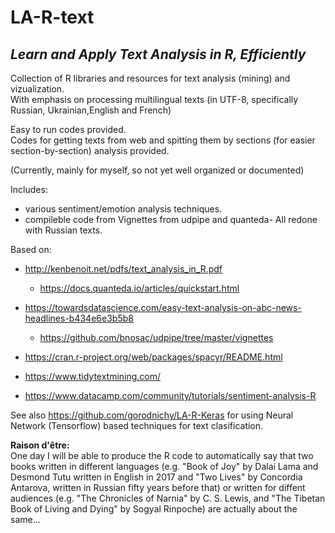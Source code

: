 # LA-R-text

## *Learn and Apply Text Analysis in R, Efficiently*

Collection of R libraries and resources for text analysis (mining) and vizualization.  
With emphasis on processing multilingual texts (in UTF-8,  specifically Russian, Ukrainian,English and French)  

Easy to run codes provided.  
Codes for getting texts from web and spitting them by sections (for easier section-by-section) analysis provided.

(Currently, mainly for myself, so not yet well organized or documented)  

Includes: 
- various sentiment/emotion analysis techniques.
- compileble code from Vignettes from udpipe and quanteda-
All redone with Russian texts.

Based on:
- http://kenbenoit.net/pdfs/text_analysis_in_R.pdf
    - https://docs.quanteda.io/articles/quickstart.html
- https://towardsdatascience.com/easy-text-analysis-on-abc-news-headlines-b434e6e3b5b8
    - https://github.com/bnosac/udpipe/tree/master/vignettes
- https://cran.r-project.org/web/packages/spacyr/README.html

- https://www.tidytextmining.com/
- https://www.datacamp.com/community/tutorials/sentiment-analysis-R

See also https://github.com/gorodnichy/LA-R-Keras for using Neural Network (Tensorflow) based techniques for text clasification.

**Raison d'être:**   
One day I will be able to produce the R code to automatically say that two books written in different languages (e.g. "Book of Joy" by Dalai Lama and Desmond Tutu written in English in 2017 and "Two Lives" by Concordia Antarova, written in Russian fifty years before that) or written for diffent audiences (e.g. "The Chronicles of Narnia" by C. S. Lewis, and "The Tibetan Book of Living and Dying"   by Sogyal Rinpoche) are actually about the same...





